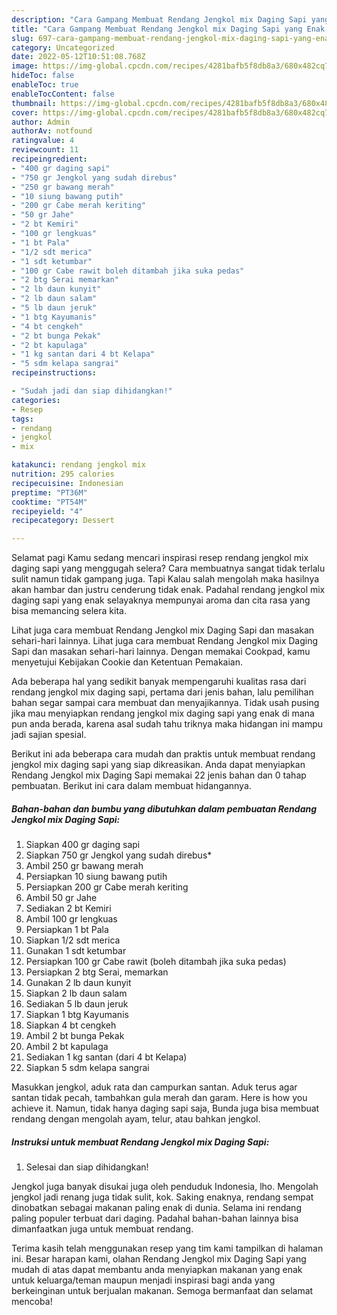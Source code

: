 ```yaml
---
description: "Cara Gampang Membuat Rendang Jengkol mix Daging Sapi yang Enak "
title: "Cara Gampang Membuat Rendang Jengkol mix Daging Sapi yang Enak "
slug: 697-cara-gampang-membuat-rendang-jengkol-mix-daging-sapi-yang-enak
category: Uncategorized
date: 2022-05-12T10:51:08.768Z
image: https://img-global.cpcdn.com/recipes/4281bafb5f8db8a3/680x482cq70/rendang-jengkol-mix-daging-sapi-foto-resep-utama.jpg
hideToc: false
enableToc: true
enableTocContent: false
thumbnail: https://img-global.cpcdn.com/recipes/4281bafb5f8db8a3/680x482cq70/rendang-jengkol-mix-daging-sapi-foto-resep-utama.jpg
cover: https://img-global.cpcdn.com/recipes/4281bafb5f8db8a3/680x482cq70/rendang-jengkol-mix-daging-sapi-foto-resep-utama.jpg
author: Admin
authorAv: notfound
ratingvalue: 4
reviewcount: 11
recipeingredient:
- "400 gr daging sapi"
- "750 gr Jengkol yang sudah direbus"
- "250 gr bawang merah"
- "10 siung bawang putih"
- "200 gr Cabe merah keriting"
- "50 gr Jahe"
- "2 bt Kemiri"
- "100 gr lengkuas"
- "1 bt Pala"
- "1/2 sdt merica"
- "1 sdt ketumbar"
- "100 gr Cabe rawit boleh ditambah jika suka pedas"
- "2 btg Serai memarkan"
- "2 lb daun kunyit"
- "2 lb daun salam"
- "5 lb daun jeruk"
- "1 btg Kayumanis"
- "4 bt cengkeh"
- "2 bt bunga Pekak"
- "2 bt kapulaga"
- "1 kg santan dari 4 bt Kelapa"
- "5 sdm kelapa sangrai"
recipeinstructions:

- "Sudah jadi dan siap dihidangkan!"
categories:
- Resep
tags:
- rendang
- jengkol
- mix

katakunci: rendang jengkol mix 
nutrition: 295 calories
recipecuisine: Indonesian
preptime: "PT36M"
cooktime: "PT54M"
recipeyield: "4"
recipecategory: Dessert

---
```



Selamat pagi Kamu sedang mencari inspirasi resep rendang jengkol mix daging sapi yang menggugah selera? Cara membuatnya sangat tidak terlalu sulit namun tidak gampang juga. Tapi Kalau salah mengolah maka hasilnya akan hambar dan justru cenderung tidak enak. Padahal rendang jengkol mix daging sapi yang enak selayaknya mempunyai aroma dan cita rasa yang bisa memancing selera kita.


Lihat juga cara membuat Rendang Jengkol mix Daging Sapi dan masakan sehari-hari lainnya. Lihat juga cara membuat Rendang Jengkol mix Daging Sapi dan masakan sehari-hari lainnya. Dengan memakai Cookpad, kamu menyetujui Kebijakan Cookie dan Ketentuan Pemakaian.

Ada beberapa hal yang sedikit banyak mempengaruhi kualitas rasa dari rendang jengkol mix daging sapi, pertama dari jenis bahan, lalu pemilihan bahan segar sampai cara membuat dan menyajikannya. Tidak usah pusing jika mau menyiapkan rendang jengkol mix daging sapi yang enak di mana pun anda berada, karena asal sudah tahu triknya maka hidangan ini mampu jadi sajian spesial.


Berikut ini ada beberapa cara mudah dan praktis untuk membuat rendang jengkol mix daging sapi yang siap dikreasikan. Anda dapat menyiapkan Rendang Jengkol mix Daging Sapi memakai 22 jenis bahan dan 0 tahap pembuatan. Berikut ini cara dalam membuat hidangannya.

<!--inarticleads1-->

##### Bahan-bahan dan bumbu yang dibutuhkan dalam pembuatan Rendang Jengkol mix Daging Sapi:

1. Siapkan 400 gr daging sapi
1. Siapkan 750 gr Jengkol yang sudah direbus*
1. Ambil 250 gr bawang merah
1. Persiapkan 10 siung bawang putih
1. Persiapkan 200 gr Cabe merah keriting
1. Ambil 50 gr Jahe
1. Sediakan 2 bt Kemiri
1. Ambil 100 gr lengkuas
1. Persiapkan 1 bt Pala
1. Siapkan 1/2 sdt merica
1. Gunakan 1 sdt ketumbar
1. Persiapkan 100 gr Cabe rawit (boleh ditambah jika suka pedas)
1. Persiapkan 2 btg Serai, memarkan
1. Gunakan 2 lb daun kunyit
1. Siapkan 2 lb daun salam
1. Sediakan 5 lb daun jeruk
1. Siapkan 1 btg Kayumanis
1. Siapkan 4 bt cengkeh
1. Ambil 2 bt bunga Pekak
1. Ambil 2 bt kapulaga
1. Sediakan 1 kg santan (dari 4 bt Kelapa)
1. Siapkan 5 sdm kelapa sangrai


Masukkan jengkol, aduk rata dan campurkan santan. Aduk terus agar santan tidak pecah, tambahkan gula merah dan garam. Here is how you achieve it. Namun, tidak hanya daging sapi saja, Bunda juga bisa membuat rendang dengan mengolah ayam, telur, atau bahkan jengkol. 

<!--inarticleads2-->

##### Instruksi untuk membuat Rendang Jengkol mix Daging Sapi:


1. Selesai dan siap dihidangkan!

Jengkol juga banyak disukai juga oleh penduduk Indonesia, lho. Mengolah jengkol jadi renang juga tidak sulit, kok. Saking enaknya, rendang sempat dinobatkan sebagai makanan paling enak di dunia. Selama ini rendang paling populer terbuat dari daging. Padahal bahan-bahan lainnya bisa dimanfaatkan juga untuk membuat rendang. 

Terima kasih telah menggunakan resep yang tim kami tampilkan di halaman ini. Besar harapan kami, olahan Rendang Jengkol mix Daging Sapi yang mudah di atas dapat membantu anda menyiapkan makanan yang enak untuk keluarga/teman maupun menjadi inspirasi bagi anda yang berkeinginan untuk berjualan makanan. Semoga bermanfaat dan selamat mencoba!
